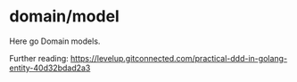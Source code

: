 # domain/model

Here go Domain models.

Further reading: https://levelup.gitconnected.com/practical-ddd-in-golang-entity-40d32bdad2a3